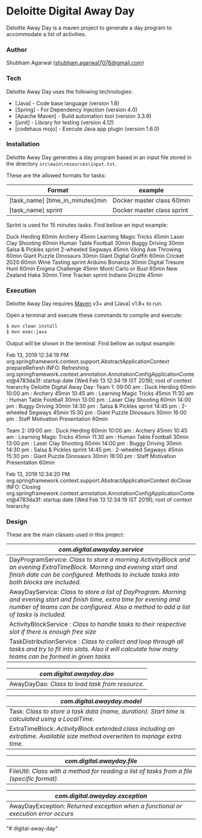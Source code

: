 # Deloitte Digital Away Day

Deloitte Away Day is a maven project to generate a day program to accommodate a list of activities.

### Author
Shubham Agarwal (shubham.agarwal7076@gmail.com)

### Tech

Deloitte Away Day uses the following technologies:

* [Java] - Code base language (version 1.8)
* [Spring] - For Dependency Injection (version 4.0)
* [Apache Maven] - Build automation tool (version 3.3.9)
* [junit] - Library for testing (version 4.12)
* [codehaus mojo] - Execute Java app plugin (version 1.6.0)

### Installation

Deloitte Away Day generates a day program based in an input file stored in the directory `src\main\resources\input.txt`.

These are the allowed formats for tasks:

| Format | example |
| ------ | ------ |
| [task_name] [time_in_minutes]min | Docker master class 60min |
| [task_name] sprint | Docker master class sprint |

Sprint is used for 15 minutes tasks. Find bellow an input example:

Duck Herding 60min
Archery 45min
Learning Magic Tricks 45min
Laser Clay Shooting 60min
Human Table Football 30min
Buggy Driving 30min
Salsa & Pickles sprint
2-wheeled Segways 45min
Viking Axe Throwing 60min
Giant Puzzle Dinosaurs 30min
Giant Digital Graffiti 60min
Cricket 2020 60min
Wine Tasting sprint
Arduino Bonanza 30min
Digital Tresure Hunt 60min
Enigma Challenge 45min
Monti Carlo or Bust 60min
New Zealand Haka 30min
Time Tracker sprint
Indiano Drizzle 45min

### Execution

Deloitte Away Day requires [Maven](https://maven.apache.org/) v3+ and [Java] v1.8+ to run.

Open a terminal and execute these commands to compile and execute:

```sh
$ mvn clean install
$ mvn exec:java
```

Output will be shown in the terminal. Find bellow an output example:

Feb 13, 2019 12:34:19 PM org.springframework.context.support.AbstractApplicationContext prepareRefresh
INFO: Refreshing org.springframework.context.annotation.AnnotationConfigApplicationContext@4783da3f: startup date [Wed Feb 13 12:34:19 IST 2019]; root of context hierarchy
Deloitte Digital Away Day:
Team 1:
09:00 am : Duck Herding 60min
10:00 am : Archery 45min
10:45 am : Learning Magic Tricks 45min
11:30 am : Human Table Football 30min
13:00 pm : Laser Clay Shooting 60min
14:00 pm : Buggy Driving 30min
14:30 pm : Salsa & Pickles sprint
14:45 pm : 2-wheeled Segways 45min
15:30 pm : Giant Puzzle Dinosaurs 30min
16:00 pm : Staff Motivation Presentation 60min

Team 2:
09:00 am : Duck Herding 60min
10:00 am : Archery 45min
10:45 am : Learning Magic Tricks 45min
11:30 am : Human Table Football 30min
13:00 pm : Laser Clay Shooting 60min
14:00 pm : Buggy Driving 30min
14:30 pm : Salsa & Pickles sprint
14:45 pm : 2-wheeled Segways 45min
15:30 pm : Giant Puzzle Dinosaurs 30min
16:00 pm : Staff Motivation Presentation 60min



Feb 13, 2019 12:34:20 PM org.springframework.context.support.AbstractApplicationContext doClose
INFO: Closing org.springframework.context.annotation.AnnotationConfigApplicationContext@4783da3f: startup date [Wed Feb 13 12:34:19 IST 2019]; root of context hierarchy



### Design

These are the main classes used in this project:

| *com.digital.awayday.service* |
| ------------ | 
| DayProgramService: *Class to store a morning ActivityBlock and an evening ExtraTimeBlock. Morning and evening start and finish date     can be configured. Methods to include tasks into both blocks are included.* |
| AwayDayService: *Class to store a list of DayProgram. Morning and evening start and finish time, extra time for evening and number of teams can be configured. Also a method to add a list of tasks is included.* |
| ActivityBlockService : *Class to handle tasks to their respective slot if there is enough free size* |
| TaskDistributionService : *Class to collect and loop through all tasks and try to fit into slots. Also it will calculate how many teams can be formed in given tasks* |

| *com.digital.awayday.dao* |
| ------------ | 	
| AwayDayDao: *Class to load task from resource.*  |

| *com.digital.awayday.model* |
| ------------ | 
| Task: *Class to store a task data (name, duration). Start time is calculated using a LocalTime.*  |
| ExtraTimeBlock: *ActivityBlock extended class including an extratime. Available size method overwriten to manage extra time.*  |


| *com.digital.awayday.file* |
| ------------ | 
| FileUtil: *Class with a method for reading a list of tasks from a file (specific format).*  |

| *com.digital.awayday.exception* |
| ------------ | 
| AwayDayException: *Returned exception when a functional or execution error occurs*  |
"# digital-away-day" 

